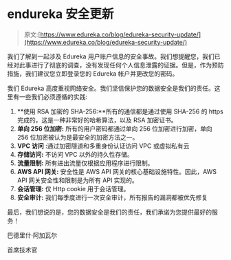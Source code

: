 # endureka 安全更新

> 原文:[https://www.edureka.co/blog/edureka-security-update/](https://www.edureka.co/blog/edureka-security-update/)

我们了解到一起涉及 Edureka 用户账户信息的安全事故。我们想提醒您，我们已经对此事进行了彻底的调查，没有发现任何个人信息泄露的证据。但是，作为预防措施，我们建议您立即登录您的 Edureka 帐户并更改您的密码。

我们 Edureka 高度重视网络安全。我们坚信保护您的数据安全是我们的责任。这里有一些我们必须遵循的实践:

1.  **使用 RSA 加密的 SHA-256:**所有的通信都是通过使用 SHA-256 的 https 完成的，这是一种非常好的哈希算法，以及 RSA 加密证书。
2.  **单向 256 位加密:** 所有的用户密码都通过单向 256 位加密进行加密，单向 256 位加密被认为是最安全的加密方法之一。
3.  **VPC 访问** :通过加密隧道和多重身份认证访问 VPC 或虚拟私有云
4.  **存储访问:** 不访问 VPC 以外的持久性存储。
5.  **流量限制:** 所有进出流量仅根据应用程序进行限制。
6.  **AWS API 网关:** 安全性是 AWS API 网关的核心基础设施特性。因此，AWS API 网关安全性和限制是为所有 API 实现的。
7.  **会话管理:** 仅 Http cookie 用于会话管理。
8.  **安全审计:** 我们每季度进行一次安全审计，所有报告的漏洞都被优先修复

最后，我们想说的是，您的数据安全是我们的责任，我们承诺为您提供最好的服务！

巴德里什·阿加瓦尔

首席技术官